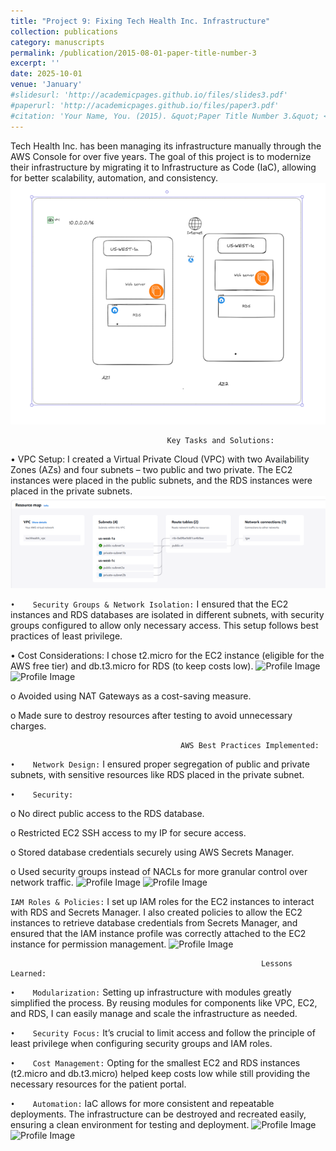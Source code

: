 ```yaml
---
title: "Project 9: Fixing Tech Health Inc. Infrastructure"
collection: publications
category: manuscripts
permalink: /publication/2015-08-01-paper-title-number-3
excerpt: ''
date: 2025-10-01
venue: 'January'
#slidesurl: 'http://academicpages.github.io/files/slides3.pdf'
#paperurl: 'http://academicpages.github.io/files/paper3.pdf'
#citation: 'Your Name, You. (2015). &quot;Paper Title Number 3.&quot; <i>Journal 1</i>. 1(3).'
---
```


Tech Health Inc. has been managing its infrastructure manually through the AWS Console for over five years. The goal of this project is to modernize their infrastructure by migrating it to Infrastructure as Code (IaC), allowing for better scalability, automation, and consistency. ![Profile Image](/images/oo1.png)

                                       Key Tasks and Solutions:

•	VPC Setup: I created a Virtual Private Cloud (VPC) with two Availability Zones (AZs) and four subnets – two public and two private. The EC2 instances were placed in the public subnets, and the RDS instances were placed in the private subnets.  ![Profile Image](/images/oo2.png)


```•	Security Groups & Network Isolation:``` I ensured that the EC2 instances and RDS databases are isolated in different subnets, with security groups configured to allow only necessary access. This setup follows best practices of least privilege.

•	Cost Considerations: I chose t2.micro for the EC2 instance (eligible for the AWS free tier) and db.t3.micro for RDS (to keep costs low). 
 ![Profile Image](/images/oo3.png)
  ![Profile Image](/images/oo4.png)

o	Avoided using NAT Gateways as a cost-saving measure.

o	Made sure to destroy resources after testing to avoid unnecessary charges.

                                          AWS Best Practices Implemented:
                                          
```•	Network Design:``` I ensured proper segregation of public and private subnets, with sensitive resources like RDS placed in the private subnet.

```•	Security:```

o	No direct public access to the RDS database.

o	Restricted EC2 SSH access to my IP for secure access.

o	Stored database credentials securely using AWS Secrets Manager.

o	Used security groups instead of NACLs for more granular control over network traffic. 
 ![Profile Image](/images/oo5.png)
  ![Profile Image](/images/oo6.png)

```IAM Roles & Policies:``` I set up IAM roles for the EC2 instances to interact with RDS and Secrets Manager. I also created policies to allow the EC2 instances to retrieve database credentials from Secrets Manager, and ensured that the IAM instance profile was correctly attached to the EC2 instance for permission management. 
 ![Profile Image](/images/oo7.png)

                                                            Lessons Learned:
                                                            
```•	Modularization:``` Setting up infrastructure with modules greatly simplified the process. By reusing modules for components like VPC, EC2, and RDS, I can easily manage and scale the infrastructure as needed.

```•	Security Focus:``` It’s crucial to limit access and follow the principle of least privilege when configuring security groups and IAM roles.

```•	Cost Management:``` Opting for the smallest EC2 and RDS instances (t2.micro and db.t3.micro) helped keep costs low while still providing the necessary resources for the patient portal.

```•	Automation:``` IaC allows for more consistent and repeatable deployments. The infrastructure can be destroyed and recreated easily, ensuring a clean environment for testing and deployment.
 ![Profile Image](/images/oo8.png)
  ![Profile Image](/images/oo9.png)





